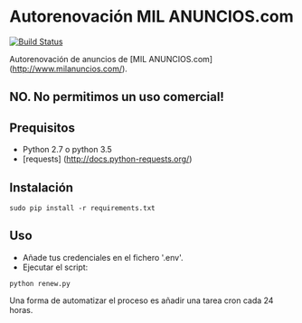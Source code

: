 # Autorenovación MIL ANUNCIOS.com

[![Build Status](https://travis-ci.org/3clypse/milanuncios.svg?branch=master)](https://travis-ci.org/3clypse/milanuncios)

Autorenovación de anuncios de [MIL ANUNCIOS.com] (http://www.milanuncios.com/).

## NO. No permitimos un uso comercial! 

## Prequisitos

 * Python 2.7 o python 3.5
 * [requests] (http://docs.python-requests.org/)

## Instalación

```
sudo pip install -r requirements.txt
```

## Uso

- Añade tus credenciales en el fichero '.env'.
- Ejecutar el script:

```
python renew.py
```

Una forma de automatizar el proceso es añadir una tarea cron cada 24 horas.

